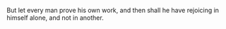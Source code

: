 But let every man prove his own work, and then shall he have rejoicing in himself alone, and not in another.
